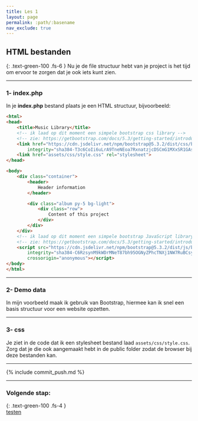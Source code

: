 ```yaml
---
title: Les 1
layout: page
permalink: :path/:basename
nav_exclude: true
---
```


## HTML bestanden
{: .text-green-100 .fs-6 }
Nu je de file structuur hebt van je project is het tijd om ervoor te zorgen dat je ook iets kunt zien. 

---
### 1- index.php
In je **index.php** bestand plaats je een HTML structuur, bijvoorbeeld:
```html
<html>
<head>
    <title>Music Library</title>
    <!-- ik laad op dit moment een simpele bootstrap css library -->
    <!-- zie: https://getbootstrap.com/docs/5.3/getting-started/introduction/ -->
    <link href="https://cdn.jsdelivr.net/npm/bootstrap@5.3.2/dist/css/bootstrap.min.css" rel="stylesheet"
        integrity="sha384-T3c6CoIi6uLrA9TneNEoa7RxnatzjcDSCmG1MXxSR1GAsXEV/Dwwykc2MPK8M2HN" crossorigin="anonymous">
    <link href="assets/css/style.css" rel="stylesheet">
</head>

<body>
    <div class="container">
        <header>
            Header information
        </header>

        <div class="album py-5 bg-light">
            <div class="row">
                Content of this project
            </div>
        </div>
    </div>
    <!-- ik laad op dit moment een simpele bootstrap JavaScript library -->
    <!-- zie: https://getbootstrap.com/docs/5.3/getting-started/introduction/ -->
    <script src="https://cdn.jsdelivr.net/npm/bootstrap@5.3.2/dist/js/bootstrap.bundle.min.js"
        integrity="sha384-C6RzsynM9kWDrMNeT87bh95OGNyZPhcTNXj1NW7RuBCsyN/o0jlpcV8Qyq46cDfL"
        crossorigin="anonymous"></script>
</body>
</html>
```

---
### 2- Demo data
In mijn voorbeeld maak ik gebruik van Bootstrap, hiermee kan ik snel een basis structuur voor een website opzetten.

---
### 3- css
Je ziet in de code dat ik een stylesheet bestand laad `assets/css/style.css`.  
Zorg dat je die ook aangemaakt hebt in de public folder zodat de browser bij deze bestanden kan.

---
{% include commit_push.md %}

---
### Volgende stap:
{: .text-green-100 .fs-4 }  
[testen](testen)